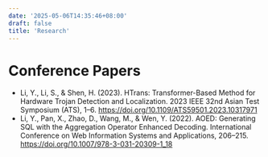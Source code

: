 ```yaml
---
date: '2025-05-06T14:35:46+08:00'
draft: false
title: 'Research'
---
```


# Conference Papers

* Li, Y., Li, S., & Shen, H. (2023). HTrans: Transformer-Based Method for Hardware Trojan Detection and Localization. 2023 IEEE 32nd Asian Test Symposium (ATS), 1–6. https://doi.org/10.1109/ATS59501.2023.10317971
* Li, Y., Pan, X., Zhao, D., Wang, M., & Wen, Y. (2022). AOED: Generating SQL with the Aggregation Operator Enhanced Decoding. International Conference on Web Information Systems and Applications, 206–215. https://doi.org/10.1007/978-3-031-20309-1_18